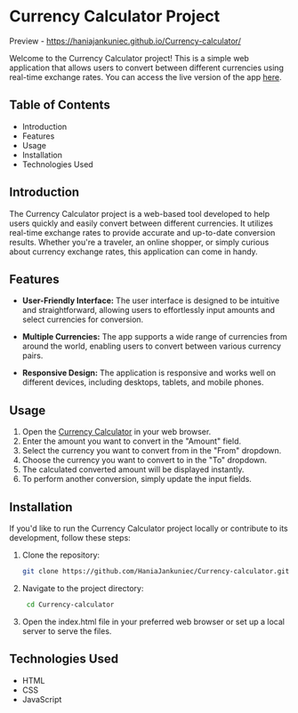 # Currency Calculator Project

Preview - https://haniajankuniec.github.io/Currency-calculator/

Welcome to the Currency Calculator project! This is a simple web application that allows users to convert between different currencies using real-time exchange rates. You can access the live version of the app [here](https://haniajankuniec.github.io/Currency-calculator/).

## Table of Contents

- Introduction
- Features
- Usage
- Installation
- Technologies Used

## Introduction

The Currency Calculator project is a web-based tool developed to help users quickly and easily convert between different currencies. It utilizes real-time exchange rates to provide accurate and up-to-date conversion results. Whether you're a traveler, an online shopper, or simply curious about currency exchange rates, this application can come in handy.

## Features
  
- **User-Friendly Interface:** The user interface is designed to be intuitive and straightforward, allowing users to effortlessly input amounts and select currencies for conversion.

- **Multiple Currencies:** The app supports a wide range of currencies from around the world, enabling users to convert between various currency pairs.

- **Responsive Design:** The application is responsive and works well on different devices, including desktops, tablets, and mobile phones.

## Usage

1. Open the [Currency Calculator](https://haniajankuniec.github.io/Currency-calculator/) in your web browser.
2. Enter the amount you want to convert in the "Amount" field.
3. Select the currency you want to convert from in the "From" dropdown.
4. Choose the currency you want to convert to in the "To" dropdown.
5. The calculated converted amount will be displayed instantly.
6. To perform another conversion, simply update the input fields.

## Installation

If you'd like to run the Currency Calculator project locally or contribute to its development, follow these steps:

1. Clone the repository:

   ```bash
   git clone https://github.com/HaniaJankuniec/Currency-calculator.git
   
2. Navigate to the project directory:

   ```bash
    cd Currency-calculator
   
3. Open the index.html file in your preferred web browser or set up a local server to serve the files.

## Technologies Used
- HTML
- CSS
- JavaScript
